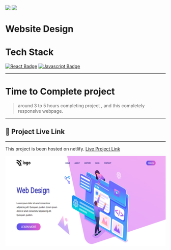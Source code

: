 [![](https://img.shields.io/badge/linkedin-blue?style=for-the-badge)](https://www.linkedin.com/in/ankush-kumar-275129176/)
[![](https://img.shields.io/badge/MYPORTFOLIO-blue?style=for-the-badge)](https://devloperankush.tk/ 'Link')



# **Website Design**


# Tech Stack
[![React Badge](https://img.shields.io/badge/-HTML-red?style=for-the-badge&labelColor=black&logo=html&logoColor=61DBFB)](#) [![Javascript Badge](https://img.shields.io/badge/-CSS-blue?style=for-the-badge&labelColor=black&logo=tailwind&logoColor=white)](#)


---
# Time to Complete project
> around 3 to 5  hours completing project , and this completely responsive webpage.
---
## 🚀  Project Live Link <br>
---
This project is been hosted on netlify. [Live Project Link](https://lambent-klepon-39b18d.netlify.app/)

![Wbsite design](./Design-Home-page.png)
